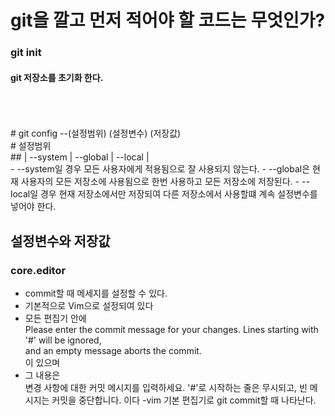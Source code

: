 # git을 깔고 먼저 적어야 할 코드는 무엇인가?

### git init
#### git 저장소를 초기화 한다.
<br>
<br>
<br>
# git config --(설정범위) (설정변수) (저장값) <br>
# 설정범위 <br>
## | --system | --global | --local | <br>
- --system일 경우 모든 사용자에게 적용됨으로 잘 사용되지 않는다.
- --global은 현재 사용자의 모든 저장소에 사용됨으로 한번 사용하고 모든 저장소에 저장된다.
- --local일 경우 현재 저장소에서만 저장되여 다른 저장소에서 사용할떄 계속 설정변수를 넣어야 한다.

## 설정변수와 저장값
### core.editor 
- commit할 때 메세지를 설정할 수 있다.<br> 
- 기본적으로 Vim으로 설정되여 있다<br> 
- 모든 편집기 안에 <br> 
Please enter the commit message for your changes. Lines starting with '#' will be ignored,<br>
 and an empty message aborts the commit.<br>
이 있으며<br>
- 그 내용은 <br>
변경 사항에 대한 커밋 메시지를 입력하세요. '#'로 시작하는 줄은
무시되고, 빈 메시지는 커밋을 중단합니다.
이다
-vim
기본 편집기로 git commit할 때 나타난다.

